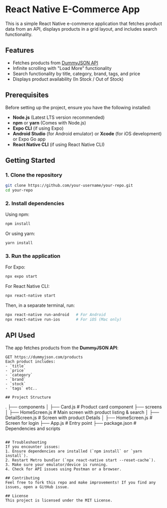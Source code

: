 # React Native E-Commerce App

This is a simple React Native e-commerce application that fetches product data from an API, displays products in a grid layout, and includes search functionality.

## Features
- Fetches products from [DummyJSON API](https://dummyjson.com/products)
- Infinite scrolling with "Load More" functionality
- Search functionality by title, category, brand, tags, and price
- Displays product availability (In Stock / Out of Stock)

## Prerequisites
Before setting up the project, ensure you have the following installed:
- **Node.js** (Latest LTS version recommended)
- **npm** or **yarn** (Comes with Node.js)
- **Expo CLI** (if using Expo)
- **Android Studio** (for Android emulator) or **Xcode** (for iOS development) or Expo Go app
- **React Native CLI** (if using React Native CLI)

## Getting Started

### 1. Clone the repository
```sh
git clone https://github.com/your-username/your-repo.git
cd your-repo
```

### 2. Install dependencies
Using npm:
```sh
npm install
```
Or using yarn:
```sh
yarn install
```

### 3. Run the application
For Expo:
```sh
npx expo start
```

For React Native CLI:
```sh
npx react-native start
```
Then, in a separate terminal, run:
```sh
npx react-native run-android   # For Android
npx react-native run-ios       # For iOS (Mac only)
```

## API Used
The app fetches products from the **DummyJSON API**:
```
GET https://dummyjson.com/products
Each product includes:
- `title`
- `price`
- `category`
- `brand`
- `stock`
- `tags` etc..

## Project Structure
```
.
├── components
│   ├── Card.js        # Product card component
├── screens
│   ├── HomeScreen.js  # Main screen with product listing & search
│   ├── DetailScreen.js  # Screen with product Details
│   ├── HomeScreen.js  # Screen for login
├── App.js            # Entry point
├── package.json      # Dependencies and scripts

```

## Troubleshooting
If you encounter issues:
1. Ensure dependencies are installed (`npm install` or `yarn install`).
2. Restart Metro bundler (`npx react-native start --reset-cache`).
3. Make sure your emulator/device is running.
4. Check for API issues using Postman or a browser.

## Contributing
Feel free to fork this repo and make improvements! If you find any issues, open a GitHub issue.

## License
This project is licensed under the MIT License.

